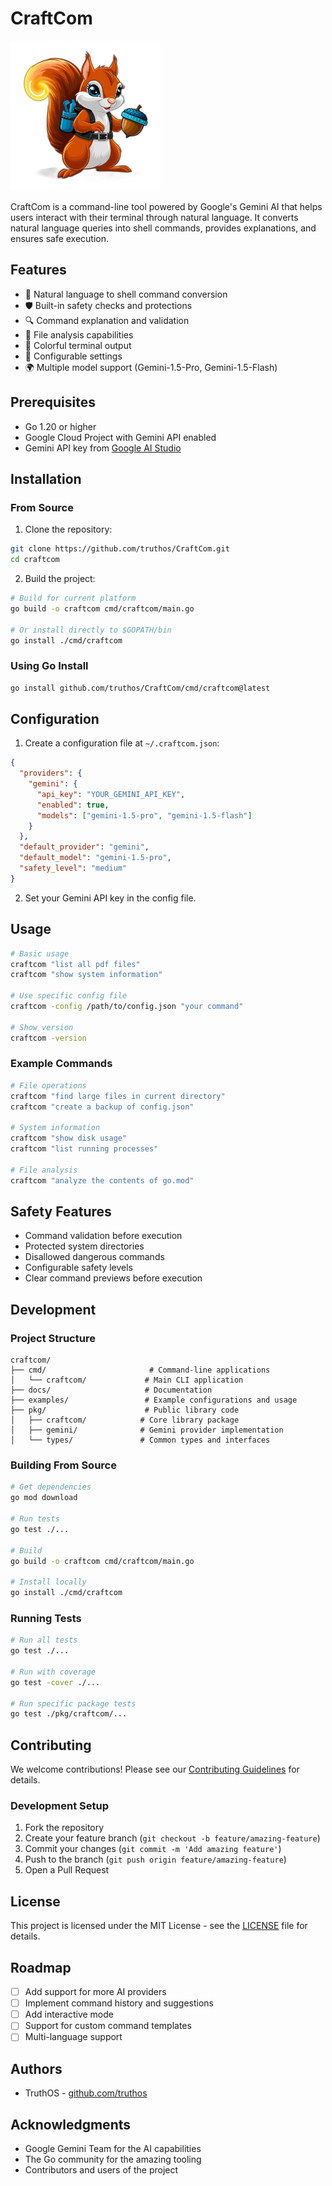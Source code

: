 # CraftCom
<img src="imgs/logo_nobg.png" height="240" width="240">

CraftCom is a command-line tool powered by Google's Gemini AI that helps users interact with their terminal through natural language. It converts natural language queries into shell commands, provides explanations, and ensures safe execution.

## Features

- 🤖 Natural language to shell command conversion
- 🛡️ Built-in safety checks and protections
- 🔍 Command explanation and validation
- 📁 File analysis capabilities
- 🎨 Colorful terminal output
- 🔧 Configurable settings
- 🌍 Multiple model support (Gemini-1.5-Pro, Gemini-1.5-Flash)

## Prerequisites

- Go 1.20 or higher
- Google Cloud Project with Gemini API enabled
- Gemini API key from [Google AI Studio](https://ai.google.dev/)

## Installation

### From Source

1. Clone the repository:
```bash
git clone https://github.com/truthos/CraftCom.git
cd craftcom
```

2. Build the project:
```bash
# Build for current platform
go build -o craftcom cmd/craftcom/main.go

# Or install directly to $GOPATH/bin
go install ./cmd/craftcom
```

### Using Go Install

```bash
go install github.com/truthos/CraftCom/cmd/craftcom@latest
```

## Configuration

1. Create a configuration file at `~/.craftcom.json`:
```json
{
  "providers": {
    "gemini": {
      "api_key": "YOUR_GEMINI_API_KEY",
      "enabled": true,
      "models": ["gemini-1.5-pro", "gemini-1.5-flash"]
    }
  },
  "default_provider": "gemini",
  "default_model": "gemini-1.5-pro",
  "safety_level": "medium"
}
```

2. Set your Gemini API key in the config file.

## Usage

```bash
# Basic usage
craftcom "list all pdf files"
craftcom "show system information"

# Use specific config file
craftcom -config /path/to/config.json "your command"

# Show version
craftcom -version
```

### Example Commands

```bash
# File operations
craftcom "find large files in current directory"
craftcom "create a backup of config.json"

# System information
craftcom "show disk usage"
craftcom "list running processes"

# File analysis
craftcom "analyze the contents of go.mod"
```

## Safety Features

- Command validation before execution
- Protected system directories
- Disallowed dangerous commands
- Configurable safety levels
- Clear command previews before execution

## Development

### Project Structure

```
craftcom/
├── cmd/                       # Command-line applications
│   └── craftcom/             # Main CLI application
├── docs/                     # Documentation
├── examples/                 # Example configurations and usage
├── pkg/                      # Public library code
│   ├── craftcom/            # Core library package
│   ├── gemini/              # Gemini provider implementation
│   └── types/               # Common types and interfaces
```

### Building From Source

```bash
# Get dependencies
go mod download

# Run tests
go test ./...

# Build
go build -o craftcom cmd/craftcom/main.go

# Install locally
go install ./cmd/craftcom
```

### Running Tests

```bash
# Run all tests
go test ./...

# Run with coverage
go test -cover ./...

# Run specific package tests
go test ./pkg/craftcom/...
```

## Contributing

We welcome contributions! Please see our [Contributing Guidelines](docs/CONTRIBUTING.md) for details.

### Development Setup

1. Fork the repository
2. Create your feature branch (`git checkout -b feature/amazing-feature`)
3. Commit your changes (`git commit -m 'Add amazing feature'`)
4. Push to the branch (`git push origin feature/amazing-feature`)
5. Open a Pull Request

## License

This project is licensed under the MIT License - see the [LICENSE](LICENSE) file for details.

## Roadmap

- [ ] Add support for more AI providers
- [ ] Implement command history and suggestions
- [ ] Add interactive mode
- [ ] Support for custom command templates
- [ ] Multi-language support

## Authors

- TruthOS - [github.com/truthos](github.com/truthos)

## Acknowledgments

- Google Gemini Team for the AI capabilities
- The Go community for the amazing tooling
- Contributors and users of the project